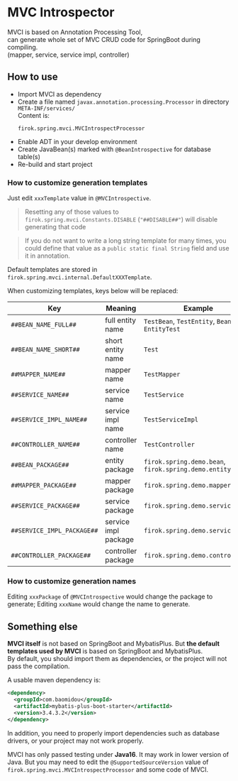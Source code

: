 # MVC Introspector

MVCI is based on Annotation Processing Tool,  
can generate whole set of MVC CRUD code for SpringBoot during compiling.  
(mapper, service, service impl, controller)

## How to use

* Import MVCI as dependency
* Create a file named `javax.annotation.processing.Processor` in directory `META-INF/services/`  
  Content is:  
  ```text
  firok.spring.mvci.MVCIntrospectProcessor
  ```
* Enable ADT in your develop environment
* Create JavaBean(s) marked with `@BeanIntrospective` for database table(s)
* Re-build and start project

### How to customize generation templates

Just edit `xxxTemplate` value in `@MVCIntrospective`.

> Resetting any of those values to `firok.spring.mvci.Constants.DISABLE` (`"##DISABLE##"`) will disable generating that code

> If you do not want to write a long string template for many times, you could define that value as a `public static final String` field and use it in annotation.

Default templates are stored in `firok.spring.mvci.internal.DefaultXXXTemplate`.

When customizing templates, keys below will be replaced:

Key | Meaning | Example
-|-|-
`##BEAN_NAME_FULL##` | full entity name | `TestBean`, `TestEntity`, `BeanTest`, `EntityTest`
`##BEAN_NAME_SHORT##` | short entity name | `Test`
`##MAPPER_NAME##` | mapper name | `TestMapper`
`##SERVICE_NAME##` | service name | `TestService`
`##SERVICE_IMPL_NAME##` | service impl name | `TestServiceImpl`
`##CONTROLLER_NAME##` | controller name | `TestController`
`##BEAN_PACKAGE##` | entity package | `firok.spring.demo.bean`, `firok.spring.demo.entity`
`##MAPPER_PACKAGE##` | mapper package | `firok.spring.demo.mapper`
`##SERVICE_PACKAGE##` | service package | `firok.spring.demo.service`
`##SERVICE_IMPL_PACKAGE##` | service impl package | `firok.spring.demo.service.impl`
`##CONTROLLER_PACKAGE##` | controller package | `firok.spring.demo.controller`

### How to customize generation names

Editing `xxxPackage` of `@MVCIntrospective` would change the package to generate; Editing `xxxName` would change the name to generate.

## Something else

**MVCI itself** is not based on SpringBoot and MybatisPlus. But **the default templates used by MVCI** is based on SpringBoot and MybatisPlus.  
By default, you should import them as dependencies, or the project will not pass the compilation.

A usable maven dependency is:  

```xml
<dependency>
  <groupId>com.baomidou</groupId>
  <artifactId>mybatis-plus-boot-starter</artifactId>
  <version>3.4.3.2</version>
</dependency>
```

In addition, you need to properly import dependencies such as database drivers, or your project may not work properly.

MVCI has only passed testing under **Java16**. It may work in lower version of Java. But you may need to edit the `@SupportedSourceVersion` value of `firok.spring.mvci.MVCIntrospectProcessor` and some code of MVCI.

